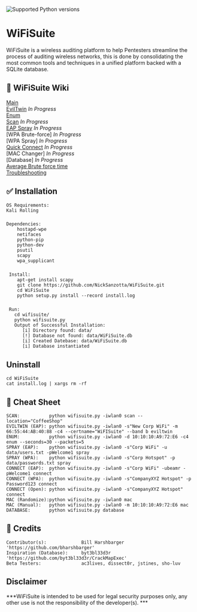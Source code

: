 ![Supported Python versions](https://img.shields.io/badge/python-2.7-blue.svg)
# WiFiSuite     
WiFiSuite is a wireless auditing platform to help Pentesters streamline the process of auditing wireless networks,
this is done by consolidating the most common tools and techniques in a unified platform backed with a SQLite database.


## :book: WiFiSuite Wiki
   [Main](https://github.com/NickSanzotta/WiFiSuite/wiki)<br>
   [EvilTwin](https://github.com/NickSanzotta/WiFiSuite/wiki/EvilTwin) _In Progress_ <br>
   [Enum](https://github.com/NickSanzotta/WiFiSuite/wiki/Enum)<br>
   [Scan](https://github.com/NickSanzotta/WiFiSuite/wiki/Scan) _In Progress_ <br>
   [EAP Spray](https://github.com/NickSanzotta/WiFiSuite/wiki/EAP-Spray) _In Progress_ <br>
   [WPA Brute-force] _In Progress_ <br>
   [WPA Spray] _In Progress_ <br>
   [Quick Connect](https://github.com/NickSanzotta/WiFiSuite/wiki/Quick-Connect) _In Progress_ <br>
   [MAC Changer] _In Progress_ <br>
   [Database] _In Progress_ <br>
   [Average Brute force time](https://github.com/NickSanzotta/WiFiSuite/wiki/Average-Brute-force-time)<br>
   [Troubleshooting](https://github.com/NickSanzotta/WiFiSuite/wiki/Troubleshooting)<br>


## :white_check_mark: Installation
    OS Requirements: 
	Kali Rolling
###
    Dependencies:
        hostapd-wpe
        netifaces
        python-pip 
        python-dev
        psutil
        scapy    
        wpa_supplicant
###	
     Install:
        apt-get install scapy
        git clone https://github.com/NickSanzotta/WiFiSuite.git
        cd WiFiSuite
        python setup.py install --record install.log	
###
     Run:
       cd wifisuite/
       python wifisuite.py
       Output of Successful Installation:
          [i] Directory found: data/
          [!] Database not found: data/WiFiSuite.db
          [i] Created Datebase: data/WiFiSuite.db
          [i] Database instantiated

## Uninstall
    cd WiFiSuite
    cat install.log | xargs rm -rf

## :pencil: Cheat Sheet
    SCAN:           python wifisuite.py -iwlan0 scan --location="CoffeeShop"
    EVILTWIN (EAP): python wifisuite.py -iwlan0 -s"New Corp WiFi" -m 66:55:44:AB:40:88 -c4 --certname="WiFISuite" --band b eviltwin
    ENUM:           python wifisuite.py -iwlan0 -d 10:10:10:A9:72:E6 -c4 enum --seconds=30 --packets=5
    SPRAY (EAP):    python wifisuite.py -iwlan0 -s"Corp WiFi" -u data/users.txt -pWelcome1 spray
    SPRAY (WPA):    python wifisuite.py -iwlan0 -s"Corp Hotspot" -p data/passwords.txt spray
    CONNECT (EAP):  python wifisuite.py -iwlan0 -s"Corp WiFi" -ubeamr -pWelcome1 connect
    CONNECT (WPA):  python wifisuite.py -iwlan0 -s"CompanyXYZ Hotspot" -p Password123 connect
    CONNECT (Open): python wifisuite.py -iwlan0 -s"CompanyXYZ Hotspot" connect
    MAC (Randomize):python wifisuite.py -iwlan0 mac
    MAC (Manual):   python wifisuite.py -iwlan0 -m 10:10:10:A9:72:E6 mac
    DATABASE:       python wifisuite.py database


## :beers: Credits
	Contributor(s):             Bill Harshbarger 'https://github.com/bharshbarger'
	Inspiration (Database):     byt3bl33d3r 'https://github.com/byt3bl33d3r/CrackMapExec'
	Beta Testers:               ac3lives, dissect0r, jstines, sho-luv

## Disclaimer

***WiFiSuite is intended to be used for legal security purposes only, any other use is not the responsibility of the developer(s). ***

